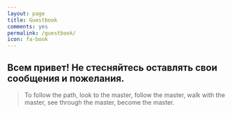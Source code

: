 ```yaml
---
layout: page
title: Guestbook
comments: yes
permalink: /guestbook/
icon: fa-book
---
```



## Всем привет! Не стесняйтесь оставлять свои сообщения и пожелания.

> To follow the path, look to the master, follow the master, walk with the master, see through the master, become the master.
